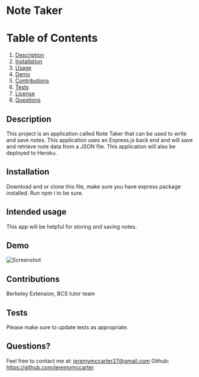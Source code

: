 # Note Taker



  # Table of Contents
  1. [Description](#description)
  2. [Installation](#installation)
  3. [Usage](#intended-usage)
  4. [Demo](#demo)
  5. [Contributions](#contributions)
  6. [Tests](#tests)
  7. [License](#license)
  8. [Questions](#questions?)
  

## Description
This project is an application called Note Taker that can be used to write and save notes. This application uses an Express.js back end and will save and retrieve note data from a JSON file. This application will also be deployed to Heroku.

  ##  Installation
  Download and or clone this file, make sure you have express package installed. Run npm i to be sure.
  

  ## Intended usage
  This app will be helpful for storing and saving notes.
   
 ## Demo
  ![Screenshot](https://user-images.githubusercontent.com/118328184/222605179-3e2a1d25-0e44-431e-a957-b443e29ce12a.png)


  ## Contributions
  Berkeley Extension, BCS tutor team

  ## Tests
  Please make sure to update tests as appropriate.
  
 
  

   

  
 
  ## Questions?
  Feel free to contact me at: jeremymccarter27@gmail.com
  Github: https://github.com/jeremymccarter